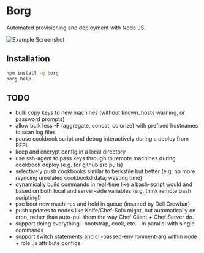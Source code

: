 # Borg

Automated provisioning and deployment with Node.JS.

![Example Screenshot](https://raw.github.com/mikesmullin/borg/master/docs/example.png)

## Installation

```bash
npm install -g borg
borg help
```

## TODO
* bulk copy keys to new machines (without known_hosts warning, or password prompts)
* allow bulk less -F (aggregate, concat, colorize) with prefixed hostnames to scan log files
* pause cookbook script and debug interactively during a deploy from REPL
* keep and encrypt config in a local directory
* use ssh-agent to pass keys through to remote machines during cookbook deploy (e.g. for github src pulls)
* selectively push cookbooks similar to berksfile but better (e.g. no more rsyncing unrelated cookbookd data; wasting time)
* dynamically build commands in real-time like a bash-script would and based on both local and server-side variables (e.g. think remote bash scripting!)
* pxe boot new machines and hold in queue (inspired by Dell Crowbar)
* push updates to nodes like Knife/Chef-Solo might, but automatically on cron, rather than auto-pull them the way Chef Client + Chef Server do.
* support doing everything--bootstrap, cook, etc.--in parallel with single commands
* support switch statements and cli-passed-environment-arg within node + role .js attribute configs
